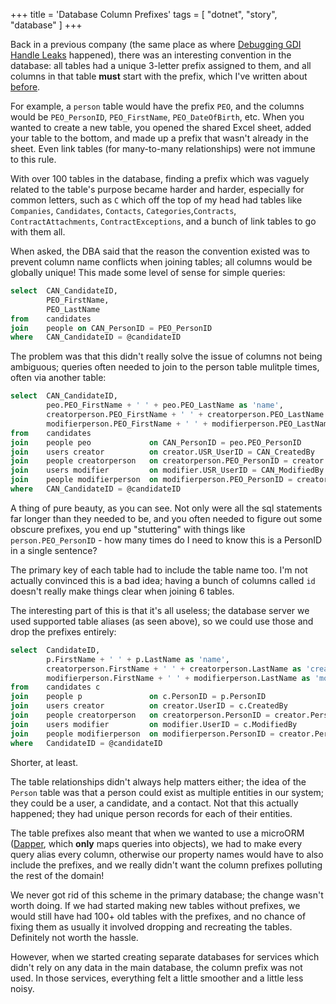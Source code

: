 +++
title = 'Database Column Prefixes'
tags = [ "dotnet", "story", "database" ]
+++

Back in a previous company (the same place as where [Debugging GDI Handle Leaks](/2025/01/11/debugging-gdi-handles/) happened), there was an interesting convention in the database: all tables had a unique 3-letter prefix assigned to them, and all columns in that table **must** start with the prefix, which I've written about [before](/2014/03/29/using-a-micro-orm-to-decouple-your-db-access/).

For example, a `person` table would have the prefix `PEO`, and the columns would be `PEO_PersonID`, `PEO_FirstName`, `PEO_DateOfBirth`, etc.  When you wanted to create a new table, you opened the shared Excel sheet, added your table to the bottom, and made up a prefix that wasn't already in the sheet.  Even link tables (for many-to-many relationships) were not immune to this rule.

With over 100 tables in the database, finding a prefix which was vaguely related to the table's purpose became harder and harder, especially for common letters, such as `C` which off the top of my head had tables like `Companies`, `Candidates`, `Contacts`, `Categories`,`Contracts`, `ContractAttachments`, `ContractExceptions`, and a bunch of link tables to go with them all.

When asked, the DBA said that the reason the convention existed was to prevent column name conflicts when joining tables; all columns would be globally unique!  This made some level of sense for simple queries:

```sql
select  CAN_CandidateID,
        PEO_FirstName,
        PEO_LastName
from    candidates
join    people on CAN_PersonID = PEO_PersonID
where   CAN_CandidateID = @candidateID
```

The problem was that this didn't really solve the issue of columns not being ambiguous; queries often needed to join to the person table mulitple times, often via another table:

```sql
select  CAN_CandidateID,
        peo.PEO_FirstName + ' ' + peo.PEO_LastName as 'name',
        creatorperson.PEO_FirstName + ' ' + creatorperson.PEO_LastName as 'creator',
        modifierperson.PEO_FirstName + ' ' + modifierperson.PEO_LastName as 'modifier'
from    candidates
join    people peo             on CAN_PersonID = peo.PEO_PersonID
join    users creator          on creator.USR_UserID = CAN_CreatedBy
join    people creatorperson   on creatorperson.PEO_PersonID = creator.USR_PersonID
join    users modifier         on modifier.USR_UserID = CAN_ModifiedBy
join    people modifierperson  on modifierperson.PEO_PersonID = creator.USR_PersonID
where   CAN_CandidateID = @candidateID
```

A thing of pure beauty, as you can see.  Not only were all the sql statements far longer than they needed to be, and you often needed to figure out some obscure prefixes, you end up "stuttering" with things like `person.PEO_PersonID` - how many times do I need to know this is a PersonID in a single sentence?

The primary key of each table had to include the table name too.  I'm not actually convinced this is a bad idea; having a bunch of columns called `id` doesn't really make things clear when joining 6 tables.

The interesting part of this is that it's all useless; the database server we used supported table aliases (as seen above), so we could use those and drop the prefixes entirely:

```sql
select  CandidateID,
        p.FirstName + ' ' + p.LastName as 'name',
        creatorperson.FirstName + ' ' + creatorperson.LastName as 'creator',
        modifierperson.FirstName + ' ' + modifierperson.LastName as 'modifier'
from    candidates c
join    people p               on c.PersonID = p.PersonID
join    users creator          on creator.UserID = c.CreatedBy
join    people creatorperson   on creatorperson.PersonID = creator.PersonID
join    users modifier         on modifier.UserID = c.ModifiedBy
join    people modifierperson  on modifierperson.PersonID = creator.PersonID
where   CandidateID = @candidateID
```

Shorter, at least.

The table relationships didn't always help matters either; the idea of the `Person` table was that a person could exist as multiple entities in our system; they could be a user, a candidate, and a contact.  Not that this actually happened; they had unique person records for each of their entities.

The table prefixes also meant that when we wanted to use a microORM ([Dapper](https://www.learndapper.com/), which **only** maps queries into objects), we had to make every query alias every column, otherwise our property names would have to also include the prefixes, and we really didn't want the column prefixes polluting the rest of the domain!

We never got rid of this scheme in the primary database; the change wasn't worth doing.  If we had started making new tables without prefixes, we would still have had 100+ old tables with the prefixes, and no chance of fixing them as usually it involved dropping and recreating the tables.  Definitely not worth the hassle.

However, when we started creating separate databases for services which didn't rely on any data in the main database, the column prefix was not used.  In those services, everything felt a little smoother and a little less noisy.
